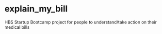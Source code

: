 # explain_my_bill
HBS Startup Bootcamp project for people to understand/take action on their medical bills
